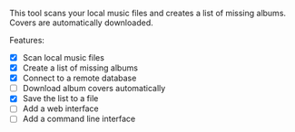 This tool scans your local music files and creates a list of missing albums. Covers are automatically downloaded.

Features:

- [x] Scan local music files
- [x] Create a list of missing albums
- [x] Connect to a remote database
- [ ] Download album covers automatically
- [x] Save the list to a file
- [ ] Add a web interface
- [ ] Add a command line interface
